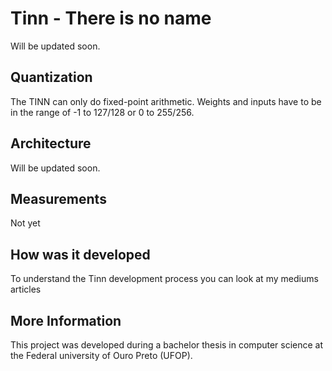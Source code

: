 # Tinn - There is no name
Will be updated soon.

## Quantization
The TINN can only do fixed-point arithmetic. Weights and inputs have to be in the range of -1 to 127/128 or 0 to 255/256.

## Architecture
Will be updated soon.

## Measurements
Not yet

## How was it developed
To understand the Tinn development process you can look at my mediums articles

## More Information
This project was developed during a bachelor thesis in computer science at the Federal university of Ouro Preto (UFOP).

